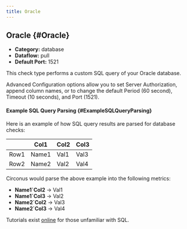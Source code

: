 ```yaml
---
title: Oracle
---
```


## Oracle {#Oracle}
 * **Category:** database
 * **Dataflow:** pull
 * **Default Port:** 1521

This check type performs a custom SQL query of your Oracle database.

Advanced Configuration options allow you to set Server Authorization, append column names, or to change the default Period (60 second), Timeout (10 seconds), and Port (1521).


#### Example SQL Query Parsing {#ExampleSQLQueryParsing}
Here is an example of how SQL query results are parsed for database checks:

| | Col1 | Col2 | Col3 |
|---|---|---|---|
| Row1 | Name1 | Val1 | Val3 |
| Row2 | Name2 | Val2 | Val4 |

Circonus would parse the above example into the following metrics:
 * **Name1`Col2** -> Val1
 * **Name1`Col3** -> Val2
 * **Name2`Col2** -> Val3
 * **Name2`Col3** -> Val4

Tutorials exist [online](http://www.w3schools.com/sql/default.asp) for those unfamiliar with SQL.
